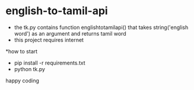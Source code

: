 # english-to-tamil-api

* the tk.py contains function englishtotamilapi()  that takes string('english word') as an argument and returns tamil word 
* this project requires internet



*how to start
  - pip install -r requirements.txt
  - python tk.py
  
  
happy coding
